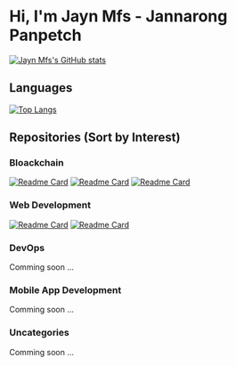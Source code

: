 # Hi, I'm Jayn Mfs - Jannarong Panpetch

[![Jayn Mfs's GitHub stats](https://github-readme-stats.vercel.app/api?username=jaynmfs&theme=dark&show_icons=true)](https://github.com/jaynmfs/jaynmfs)

## Languages

[![Top Langs](https://github-readme-stats.vercel.app/api/top-langs/?username=jaynmfs&layout=compact&theme=dark)](https://github.com/jaynmfs/jaynmfs)

## Repositories (Sort by Interest)

### Bloackchain

[![Readme Card](https://github-readme-stats.vercel.app/api/pin/?username=jaynmfs&repo=hardhat-boilerplate&theme=dark)](https://github.com/jaynmfs/hardhat-boilerplate)
[![Readme Card](https://github-readme-stats.vercel.app/api/pin/?username=jaynmfs&repo=hardhat101&theme=dark)](https://github.com/jaynmfs/hardhat101)
[![Readme Card](https://github-readme-stats.vercel.app/api/pin/?username=jaynmfs&repo=hardhat101-ts&theme=dark)](https://github.com/jaynmfs/hardhat101-ts)

### Web Development

[![Readme Card](https://github-readme-stats.vercel.app/api/pin/?username=jaynmfs&repo=vite-react-ts-proto&theme=dark)](https://github.com/jaynmfs/vite-react-ts-proto)
[![Readme Card](https://github-readme-stats.vercel.app/api/pin/?username=jaynmfs&repo=next-nest-proto&theme=dark)](https://github.com/jaynmfs/next-nest-proto)

### DevOps

Comming soon ...

### Mobile App Development

Comming soon ...

### Uncategories

Comming soon ...
